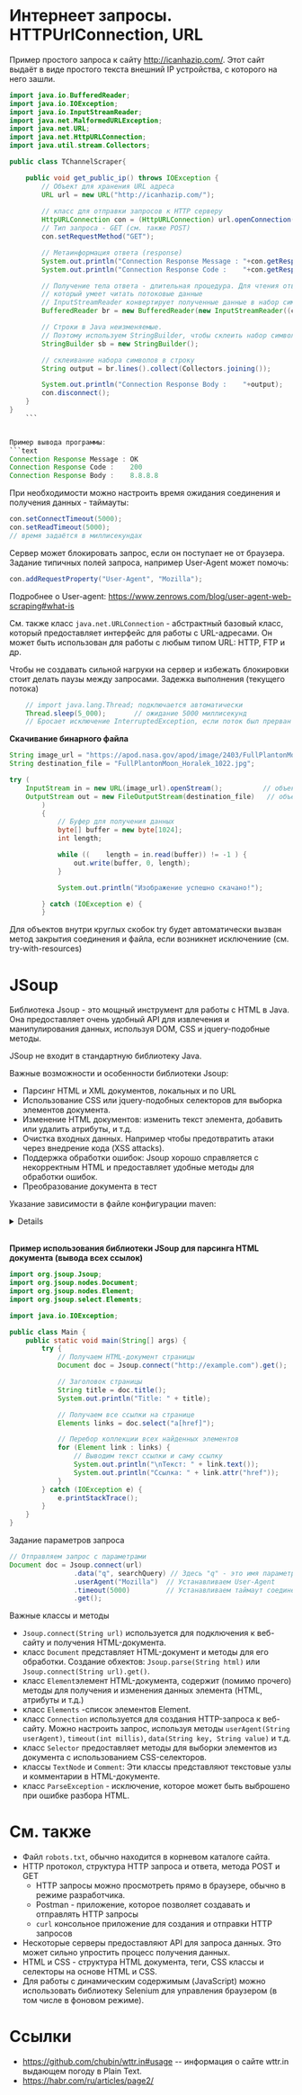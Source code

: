 # Интернеет запросы. HTTPUrlConnection, URL

Пример простого запроса к сайту http://icanhazip.com/.
Этот сайт выдаёт в виде простого текста внешний IP устройства, с которого на него зашли.

```java
import java.io.BufferedReader;
import java.io.IOException;
import java.io.InputStreamReader;
import java.net.MalformedURLException;
import java.net.URL;
import java.net.HttpURLConnection;
import java.util.stream.Collectors;

public class TChannelScraper{

    public void get_public_ip() throws IOException {
        // Объект для хранения URL адреса
        URL url = new URL("http://icanhazip.com/");
        
        // класс для отправки запросов к HTTP серверу
        HttpURLConnection con = (HttpURLConnection) url.openConnection();
        // Тип запроса - GET (см. также POST)
        con.setRequestMethod("GET");

        // Метаинформация ответа (response)
        System.out.println("Connection Response Message : "+con.getResponseMessage());  // Текстовый статус
        System.out.println("Connection Response Code :    "+con.getResponseCode());     // Код. Если всё ОК, то должен быть 200

        // Получение тела ответа - длительная процедура. Для чтения ответа используется класс BufferedReader,
        // который умеет читать потоковые данные
        // InputStreamReader конвертирует полученные данные в набор символов
        BufferedReader br = new BufferedReader(new InputStreamReader((con.getInputStream())));

        // Строки в Java неизменяемые.
        // Поэтому используем StringBuilder, чтобы склеить набор символов в строку без потери производительности
        StringBuilder sb = new StringBuilder();

        // склеивание набора символов в строку
        String output = br.lines().collect(Collectors.joining());

        System.out.println("Connection Response Body :    "+output);
        con.disconnect();
    }
}   
    ```


Пример вывода программы:
```text
Connection Response Message : OK
Connection Response Code :    200
Connection Response Body :    8.8.8.8
```

При необходимости можно настроить время ожидания соединения и получения данных - таймауты:
```java
con.setConnectTimeout(5000);
con.setReadTimeout(5000);
// время задаётся в миллисекундах
```

Сервер может блокировать запрос, если он поступает не от браузера. Задание типичных полей запроса, например User-Agent может помочь:
```java
con.addRequestProperty("User-Agent", "Mozilla");
```

Подробнее о User-agent:
https://www.zenrows.com/blog/user-agent-web-scraping#what-is

См. также класс `java.net.URLConnection` - абстрактный базовый класс, который предоставляет интерфейс для работы с URL-адресами. Он может быть использован для работы с любым типом URL: HTTP, FTP и др.



Чтобы не создавать сильной нагруки на сервер и избежать блокировки стоит делать паузы между запросами. Задежка выполнения (текущего потока)
```java
    // import java.lang.Thread; подключается автоматически
    Thread.sleep(5_000);       // ожидание 5000 миллисекунд  
    // Бросает исключение InterruptedException, если поток был прерван
```

**Скачивание бинарного файла**
```java
String image_url = "https://apod.nasa.gov/apod/image/2403/FullPlantonMoon_Horalek_1022.jpg";
String destination_file = "FullPlantonMoon_Horalek_1022.jpg";

try (
    InputStream in = new URL(image_url).openStream();          // объект для чтения входного потока из URL
    OutputStream out = new FileOutputStream(destination_file)   // объект для записи данных в файл
        )     
        {
            // Буфер для получения данных
            byte[] buffer = new byte[1024];
            int length;

            while ((    length = in.read(buffer)) != -1 ) {
                out.write(buffer, 0, length);
            }

            System.out.println("Изображение успешно скачано!");

        } catch (IOException e) {
        }
```

Для объектов внутри круглых скобок try будет автоматически вызван метод закрытия соединения и файла, если возникнет исключениие (см. try-with-resources) 


# JSoup
Библиотека Jsoup - это мощный инструмент для работы с HTML в Java. Она предоставляет очень удобный API для извлечения и манипулирования данных, используя DOM, CSS и jquery-подобные методы.

JSoup не входит в стандартную библиотеку Java.

Важные возможности и особенности библиотеки Jsoup:
- Парсинг HTML и XML документов, локальных и по URL
- Использование CSS или jquery-подобных селекторов для выборка элементов документа.
- Изменение HTML документов: изменить текст элемента, добавить или удалить атрибуты, и т.д.
- Очистка входных данных. Например чтобы предотвратить атаки через внедрение кода (XSS attacks).
- Поддержка обработки ошибок: Jsoup хорошо справляется с некорректным HTML и предоставляет удобные методы для обработки ошибок.
- Преобразование документа в тест


Указание зависимости в файле конфигурации maven:
<details>
```xml
<!-- https://mvnrepository.com/artifact/org.jsoup/jsoup -->
<dependency>
    <groupId>org.jsoup</groupId>
    <artifactId>jsoup</artifactId>
    <version>1.17.2</version>
</dependency>
```
</details>

<br>

**Пример использования библиотеки JSoup для парсинга HTML документа (вывода всех ссылок)**
```java
import org.jsoup.Jsoup;
import org.jsoup.nodes.Document;
import org.jsoup.nodes.Element;
import org.jsoup.select.Elements;

import java.io.IOException;

public class Main {
    public static void main(String[] args) {
        try {
            // Получаем HTML-документ страницы
            Document doc = Jsoup.connect("http://example.com").get();

            // Заголовок страницы
            String title = doc.title();
            System.out.println("Title: " + title);

            // Получаем все ссылки на странице
            Elements links = doc.select("a[href]");

            // Перебор коллекции всех найденных элементов
            for (Element link : links) {
                // Выводим текст ссылки и саму ссылку
                System.out.println("\nТекст: " + link.text());
                System.out.println("Ссылка: " + link.attr("href"));
            }
        } catch (IOException e) {
            e.printStackTrace();
        }
    }
}
```

Задание параметров запроса
```java
// Отправляем запрос с параметрами
Document doc = Jsoup.connect(url)
                .data("q", searchQuery) // Здесь "q" - это имя параметра запроса, а searchQuery - его значение
                .userAgent("Mozilla")  // Устанавливаем User-Agent
                .timeout(5000)         // Устанавливаем таймаут соединения
                .get();
```


Важные классы и методы
- `Jsoup.connect(String url)` используется для подключения к веб-сайту и получения HTML-документа.
- класс `Document` представляет HTML-документ и методы для его обработки. Создание обхектов: `Jsoup.parse(String html)` или `Jsoup.connect(String url).get()`.
- класс `Element`элемент HTML-документа, содержит (помимо прочего) методы для получения и изменения данных элемента (HTML, атрибуты и т.д.)
- класс `Elements` -список элементов Element.
- класс `Connection`  используется для создания HTTP-запроса к веб-сайту. Можно настроить запрос, используя методы `userAgent(String userAgent)`, `timeout(int millis)`, `data(String key, String value)` и т.д.
- класс `Selector` предоставляет методы для выборки элементов из документа с использованием CSS-селекторов.
- классы `TextNode` и `Comment`: Эти классы представляют текстовые узлы и комментарии в HTML-документе.
- класс `ParseException` - исключение, которое может быть выброшено при ошибке разбора HTML.



# См. также
- Файл `robots.txt`, обычно находится в корневом каталоге сайта.
- HTTP протокол, структура HTTP запроса и ответа, метода POST и GET
    - HTTP запросы можно просмотреть прямо в браузере, обычно в режиме разработчика.
    - Postman - приложение, которое позволяет создавать и отправлять HTTP запросы
    - `curl` консольное приложение для создания и отправки HTTP запросов
- Нескоторые серверы предоставляют API для запроса данных. Это может сильно упростить процесс получения данных.
- HTML и CSS - структура HTML документа, теги, CSS классы и селекторы на основе HTML и CSS.
- Для работы с динамическим содержимым (JavaScript) можно использовать библиотеку Selenium для управления браузером (в том числе в фоновом режиме).

# Ссылки
- https://github.com/chubin/wttr.in#usage -- информация о сайте wttr.in выдающем погоду в Plain Text.
- https://habr.com/ru/articles/page2/